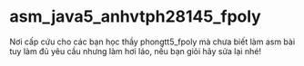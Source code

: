 # asm_java5_anhvtph28145_fpoly
Nơi cấp cứu cho các bạn học thầy phongtt5_fpoly mà chưa biết làm asm
bài tuy làm đủ yêu cầu nhưng làm hơi láo, nếu bạn giỏi hãy sửa lại nhé!

